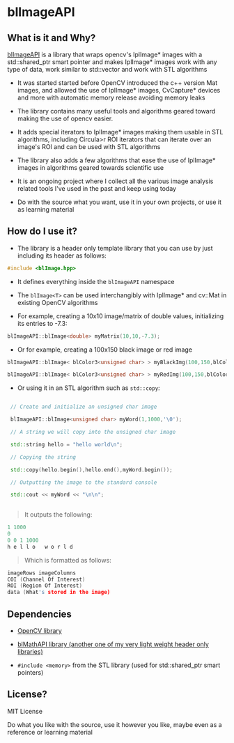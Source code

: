 # blImageAPI

## What is it and Why?

[blImageAPI](https://github.com/navyenzo/blImageAPI.git) is a library that wraps opencv's IplImage* images with a std::shared_ptr smart pointer and makes IplImage* images work with any type of data, work similar to std::vector and work with STL algorithms

* It was started started before OpenCV introduced the c++ version Mat images, and allowed the use of IplImage* images, CvCapture* devices and more with automatic memory release avoiding memory leaks

* The library contains many useful tools and algorithms geared toward making the use of opencv easier.

* It adds special iterators to IplImage* images making them usable in STL algorithms, including Circula>r ROI iterators that can iterate over an image's ROI and can be used with STL algorithms

* The library also adds a few algorithms that ease the use of IplImage* images in algorithms geared towards scientific use

* It is an ongoing project where I collect all the various image analysis related tools I've used in the past and keep using today

* Do with the source what you want, use it in your own projects, or use it as learning material

## How do I use it?

* The library is a header only template library that you can use by just including its header as follows:

```c++
#include <blImage.hpp>
```

* It defines everything inside the `blImageAPI` namespace

* The `blImage<T>` can be used interchangibly with IplImage* and cv::Mat in existing OpenCV algorithms

* For example, creating a 10x10 image/matrix of double values, initializing its entries to -7.3:

```c++
blImageAPI::blImage<double> myMatrix(10,10,-7.3);
```

* Or for example, creating a 100x150 black image or red image

```c++
blImageAPI::blImage< blColor3<unsigned char> > myBlackImg(100,150,blColor3<unsigned char>(0,0,0));

blImageAPI::blImage< blColor3<unsigned char> > myRedImg(100,150,blColor3<unsigned char>(0,0,255));
```

* Or using it in an STL algorithm such as `std::copy`:

```c++

 // Create and initialize an unsigned char image

 blImageAPI::blImage<unsigned char> myWord(1,1000,'\0');

 // A string we will copy into the unsigned char image

 std::string hello = "hello world\n";

 // Copying the string

 std::copy(hello.begin(),hello.end(),myWord.begin());

 // Outputting the image to the standard console

 std::cout << myWord << "\n\n";
	 
 ```
 
> It outputs the following:
 
 ```c++
1 1000
0
0 0 1 1000
h e l l o   w o r l d
```
> Which is formatted as follows:

```c++
imageRows imageColumns
COI (Channel Of Interest)
ROI (Region Of Interest)
data (What's stored in the image)
```


## Dependencies

* [OpenCV library](http://opencv.org/)

* [blMathAPI library (another one of my very light weight header only libraries)](https://github.com/navyenzo/blMathAPI.git)

* `#include <memory>` from the STL library (used for std::shared_ptr smart pointers)

## License?

MIT License

Do what you like with the source, use it however you like, maybe even as a reference or learning material
